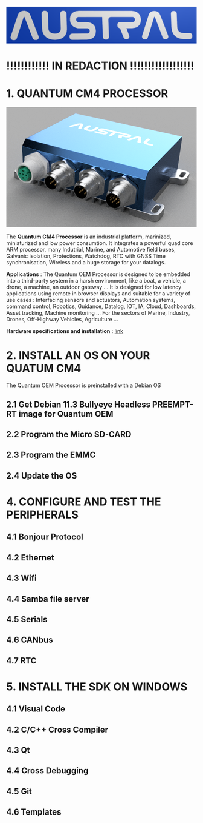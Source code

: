 ![Logo](/images/LogoAustral.png)

# !!!!!!!!!!!! IN REDACTION !!!!!!!!!!!!!!!!!!


# 1. QUANTUM CM4 PROCESSOR
![QuantumUltima](/images/QuantumUltima.png)

The **Quantum CM4 Processor** is an industrial platform, marinized, miniaturized and low power consumtion. It integrates a powerful quad core ARM processor, many Indutrial, Marine, and Automotive field buses, Galvanic isolation, Protections, Watchdog, RTC with GNSS Time synchronisation, Wireless and a huge storage for your datalogs.

**Applications** : The Quantum OEM Processor is designed to be embedded into a third-party system in a harsh environment, like a boat, a vehicle, a drone, a machine, an outdoor gateway …
It is designed for low latency applications using remote in browser displays and suitable for a variety of use cases : Interfacing sensors and actuators, Automation systems, command control, Robotics, Guidance, Datalog, IOT, IA, Cloud, Dashboards, Asset tracking, Machine monitoring …
For the sectors of Marine, Industry, Drones, Off-Highway Vehicles, Agriculture …

**Hardware specifications and installation** : [link](https://github.com/austral-electronics/QuantumUltima/tree/main/pdf/Quantum_OEM_02_Brief.pdf)

# 2. INSTALL AN OS ON YOUR QUATUM CM4
The Quantum OEM Processor is preinstalled with a Debian OS
## 2.1 Get Debian 11.3 Bullyeye Headless PREEMPT-RT image for Quantum OEM
## 2.2 Program the Micro SD-CARD
## 2.3 Program the EMMC
## 2.4 Update the OS

# 4. CONFIGURE AND TEST THE PERIPHERALS
## 4.1 Bonjour Protocol
## 4.2 Ethernet
## 4.3 Wifi
## 4.4 Samba file server
## 4.5 Serials
## 4.6 CANbus
## 4.7 RTC

# 5. INSTALL THE SDK ON WINDOWS
## 4.1 Visual Code
## 4.2 C/C++ Cross Compiler
## 4.3 Qt
## 4.4 Cross Debugging
## 4.5 Git
## 4.6 Templates
